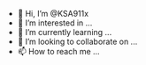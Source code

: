 - 👋 Hi, I’m @KSA911x
- 👀 I’m interested in ...
- 🌱 I’m currently learning ...
- 💞️ I’m looking to collaborate on ...
- 📫 How to reach me ...

<!---
KSA911x/KSA911x is a ✨ special ✨ repository because its `README.md` (this file) appears on your GitHub profile.
You can click the Preview link to take a look at your changes.
--->
